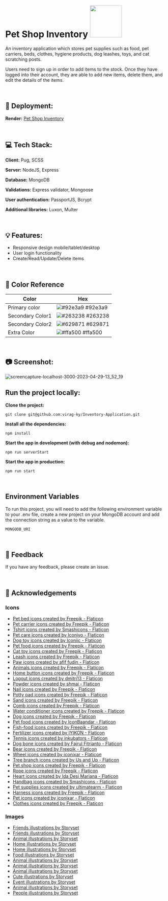 # Pet Shop Inventory <img src="https://user-images.githubusercontent.com/79658534/235299023-3adc13ba-ea87-4602-9d32-18cb0dc1a1ad.png" width='100px'/>

An inventory application which stores pet supplies such as food, pet carriers, beds, clothes, hygiene products, dog leashes, toys, and cat scratching posts.

Users need to sign up in order to add items to the stock. Once they have logged into their account, they are able to add new items, delete them, and edit the details of the items.

<br/>

## :rocket: Deployment:

**Render:** [Pet Shop Inventory](https://pet-inventory.onrender.com)

<br/>

## :computer: Tech Stack:

**Client:** Pug, SCSS

**Server:** NodeJS, Express

**Database:** MongoDB

**Validations:** Express validator, Mongoose

**User authentication:** PassportJS, Bcrypt

**Additional libraries:** Luxon, Multer

<br/>

## :bulb: Features:

- Responsive design mobile/tablet/desktop
- User login functionality
- Create/Read/Update/Delete items

<br/>

## :art: Color Reference

| Color            | Hex                                                              |
| ---------------- | ---------------------------------------------------------------- |
| Primary color    | ![#92e3a9](https://via.placeholder.com/10/92e3a9?text=+) #92e3a9 |
| Secondary Color1 | ![#263238](https://via.placeholder.com/10/263238?text=+) #263238 |
| Secondary Color2 | ![#629871](https://via.placeholder.com/10/629871?text=+) #629871 |
| Extra Color      | ![#ffa500](https://via.placeholder.com/10/ffa500?text=+) #ffa500 |

<br/>

## :camera: Screenshot:

![screencapture-localhost-3000-2023-04-29-13_52_19](https://user-images.githubusercontent.com/79658534/235298921-7901d414-e8e5-44a3-a817-e692a625a4d2.png)

## Run the project locally:

**Clone the project:**

```
git clone git@github.com:virag-ky/Inventory-Application.git
```

**Install all the dependencies:**

```
npm install
```

**Start the app in development (with debug and nodemon):**

```
npm run serverStart
```

**Start the app in production:**

```
npm run start
```

<br/>

## Environment Variables

To run this project, you will need to add the following environment variable to your .env file, create a new project on your MongoDB account and add the connection string as a value to the variable.

`MONGODB_URI`

<br/>

## :speech_balloon: Feedback

If you have any feedback, please create an issue.

<br/>

## :loudspeaker: Acknowledgements

### Icons

- <a href="https://www.flaticon.com/free-icons/pet-bed" title="pet bed icons">Pet bed icons created by Freepik - Flaticon</a>
- <a href="https://www.flaticon.com/free-icons/pet-carrier" title="pet carrier icons">Pet carrier icons created by Freepik - Flaticon</a>
- <a href="https://www.flaticon.com/free-icons/tshirt" title="tshirt icons">Tshirt icons created by Smashicons - Flaticon</a>
- <a href="https://www.flaticon.com/free-icons/pet-care" title="pet care icons">Pet care icons created by Iconiyo - Flaticon</a>
- <a href="https://www.flaticon.com/free-icons/dog-toy" title="dog toy icons">Dog toy icons created by Iconiic - Flaticon</a>
- <a href="https://www.flaticon.com/free-icons/pet-food" title="pet food icons">Pet food icons created by Freepik - Flaticon</a>
- <a href="https://www.flaticon.com/free-icons/cat-toy" title="cat toy icons">Cat toy icons created by Freepik - Flaticon</a>
- <a href="https://www.flaticon.com/free-icons/leash" title="leash icons">Leash icons created by Freepik - Flaticon</a>
- <a href="https://www.flaticon.com/free-icons/paw" title="paw icons">Paw icons created by afif fudin - Flaticon</a>
- <a href="https://www.flaticon.com/free-icons/animals" title="animals icons">Animals icons created by Freepik - Flaticon</a>
- <a href="https://www.flaticon.com/free-icons/home-button" title="home button icons">Home button icons created by Freepik - Flaticon</a>
- <a href="https://www.flaticon.com/free-icons/logout" title="logout icons">Logout icons created by dmitri13 - Flaticon</a>
- <a href="https://www.flaticon.com/free-icons/powder" title="powder icons">Powder icons created by shmai - Flaticon</a>
- <a href="https://www.flaticon.com/free-icons/nail" title="nail icons">Nail icons created by Freepik - Flaticon</a>
- <a href="https://www.flaticon.com/free-icons/potty-pad" title="potty pad icons">Potty pad icons created by Freepik - Flaticon</a>
- <a href="https://www.flaticon.com/free-icons/sand" title="sand icons">Sand icons created by Freepik - Flaticon</a>
- <a href="https://www.flaticon.com/free-icons/comb" title="comb icons">Comb icons created by Freepik - Flaticon</a>
- <a href="https://www.flaticon.com/free-icons/water-conditioner" title="water conditioner icons">Water conditioner icons created by Freepik - Flaticon</a>
- <a href="https://www.flaticon.com/free-icons/dog" title="dog icons">Dog icons created by Freepik - Flaticon</a>
- <a href="https://www.flaticon.com/free-icons/pet-food" title="pet food icons">Pet food icons created by IconBaandar - Flaticon</a>
- <a href="https://www.flaticon.com/free-icons/fish-food" title="fish-food icons">Fish-food icons created by Freepik - Flaticon</a>
- <a href="https://www.flaticon.com/free-icons/fertilizer" title="fertilizer icons">Fertilizer icons created by IYIKON - Flaticon</a>
- <a href="https://www.flaticon.com/free-icons/tennis" title="tennis icons">Tennis icons created by inkubators - Flaticon</a>
- <a href="https://www.flaticon.com/free-icons/dog-bone" title="dog bone icons">Dog bone icons created by Fajrul Fitrianto - Flaticon</a>
- <a href="https://www.flaticon.com/free-icons/bear" title="bear icons">Bear icons created by Freepik - Flaticon</a>
- <a href="https://www.flaticon.com/free-icons/wheel" title="wheel icons">Wheel icons created by iconixar - Flaticon</a>
- <a href="https://www.flaticon.com/free-icons/tree-branch" title="tree branch icons">Tree branch icons created by Us and Up - Flaticon</a>
- <a href="https://www.flaticon.com/free-icons/pet-shop" title="pet shop icons">Pet shop icons created by Freepik - Flaticon</a>
- <a href="https://www.flaticon.com/free-icons/rope" title="rope icons">Rope icons created by Freepik - Flaticon</a>
- <a href="https://www.flaticon.com/free-icons/heart" title="heart icons">Heart icons created by Ida Desi Mariana - Flaticon</a>
- <a href="https://www.flaticon.com/free-icons/handbag" title="handbag icons">Handbag icons created by Smashicons - Flaticon</a>
- <a href="https://www.flaticon.com/free-icons/pet-supplies" title="pet supplies icons">Pet supplies icons created by ultimatearm - Flaticon</a>
- <a href="https://www.flaticon.com/free-icons/harness" title="harness icons">Harness icons created by Freepik - Flaticon</a>
- <a href="https://www.flaticon.com/free-icons/pet" title="pet icons">Pet icons created by iconixar - Flaticon</a>
- <a href="https://www.flaticon.com/free-icons/clothes" title="clothes icons">Clothes icons created by Freepik - Flaticon</a>

### Images

- <a href="https://storyset.com/friends">Friends illustrations by Storyset</a>
- <a href="https://storyset.com/friends">Friends illustrations by Storyset</a>
- <a href="https://storyset.com/animal">Animal illustrations by Storyset</a>
- <a href="https://storyset.com/home">Home illustrations by Storyset</a>
- <a href="https://storyset.com/home">Home illustrations by Storyset</a>
- <a href="https://storyset.com/food">Food illustrations by Storyset</a>
- <a href="https://storyset.com/animal">Animal illustrations by Storyset</a>
- <a href="https://storyset.com/animal">Animal illustrations by Storyset</a>
- <a href="https://storyset.com/animal">Animal illustrations by Storyset</a>
- <a href="https://storyset.com/cute">Cute illustrations by Storyset</a>
- <a href="https://storyset.com/event">Event illustrations by Storyset</a>
- <a href="https://storyset.com/animal">Animal illustrations by Storyset</a>
- <a href="https://storyset.com/people">People illustrations by Storyset</a>
